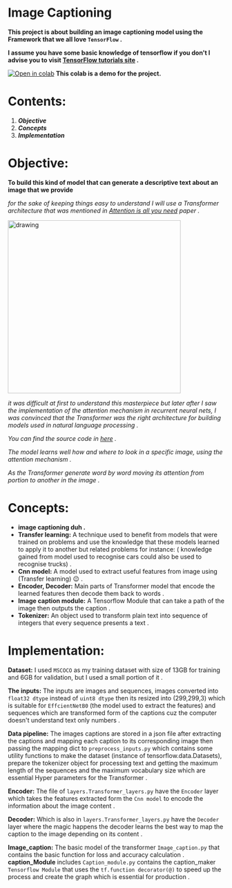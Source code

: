 # Image Captioning

**This project is about building an image captioning model using the Framework that we all love `TensorFlow` .**

**I assume you have some basic knowledge of tensorflow if you don't  I advise you to visit [TensorFlow tutorials site](https://www.tensorflow.org/overview) .**

[![Open in colab](https://colab.research.google.com/assets/colab-badge.svg)](https://colab.research.google.com/drive/1gMgU7lp7ijAog7WLWPyXpYZj-aLVmr1X?usp=sharing)
**This colab is a demo for the project.** 

# Contents:
1. ***Objective***
2. ***Concepts***
3. ***Implementation***

# Objective:

**To build this kind of model that can generate a descriptive text about an image that we provide** 

*for the sake of keeping things easy to understand I will use a Transformer architecture that was mentioned  in [Attention is all you need](https://arxiv.org/abs/1706.03762) paper .*

<img src="https://machinelearningmastery.com/wp-content/uploads/2021/08/attention_research_1.png" alt="drawing" style="width:400px"/>

*it was difficult at first to understand this masterpiece but later after I saw the implementation of the attention mechanism in recurrent neural nets, I was convinced that the Transformer was the right architecture for building models used in natural language processing .*

*You can find the source code in [here](https://keras.io/examples/vision/image_captioning/) .*

*The model learns well how and where to look in a specific image, using the attention mechanism .*

*As  the Transformer generate word by word moving its attention from portion to another in the image .*

# Concepts:
* **image captioning duh .**
* **Transfer learning:** A technique used to benefit from models that were trained on problems and use the knowledge that these models learned to apply it to another but related problems for instance: ( knowledge gained from model used to recognise cars could also be used to recognise trucks) .  
* **Cnn model:** A model used to extract  useful features from image using (Transfer learning) :wink: . 
* **Encoder, Decoder:** Main parts of Transformer model that encode the  learned features then decode  them back to words .
* **Image caption module:** A Tensorflow Module that can take a path of the image then outputs the caption . 
* **Tokenizer:** An object  used to transform plain text into sequence of integers that every sequence presents a text .

# Implementation:
**Dataset:** I used `MSCOCO`  as my training dataset with size of 13GB for training and 6GB for validation, but I used a small portion of it .

**The inputs:** The inputs are images and sequences, images converted into `float32 dtype` instead of `uint8 dtype` then its resized into (299,299,3) which is suitable for `EffcientNetB0` (the model used to extract the features)
and sequences which are transformed form of the captions cuz the computer doesn't understand text only numbers .

**Data pipeline:** The images captions are stored in a json file after extracting the captions and mapping each caption to its corresponding image then passing
the mapping dict to `preprocess_inputs.py` which contains some utility functions to make the dataset (instance of tensorflow.data.Datasets),
prepare the tokenizer object for processing text and getting the maximum length of  the sequences and the maximum vocabulary size which are essential Hyper parameters for the Transformer . 

**Encoder:**  The file of `layers.Transformer_layers.py` have the `Encoder` layer which takes the features extracted form the `Cnn model` to encode the information about the image content . 

**Decoder:** Which is also in `layers.Transformer_layers.py` have the `Decoder` layer where the magic happens the decoder learns the best way to map the caption to the image depending on its content .

**Image_caption:** The basic model of the transformer `Image_caption.py` that contains the basic function for loss and accuracy calculation .
**caption_Module** includes `Caption_module.py`  contains the caption_maker `Tensorflow Module` that uses the `tf.function decorator(@)` to speed up the process and create the graph which is essential for production .




